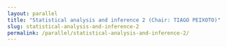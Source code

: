 ```yaml
---
layout: parallel
title: "Statistical analysis and inference 2 (Chair: TIAGO PEIXOTO)"
slug: statistical-analysis-and-inference-2
permalink: /parallel/statistical-analysis-and-inference-2/
---
```

